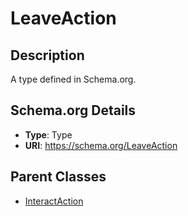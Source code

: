 # LeaveAction

## Description
A type defined in Schema.org.

## Schema.org Details
- **Type**: Type
- **URI**: https://schema.org/LeaveAction

## Parent Classes
- [InteractAction](../InteractAction.md)

